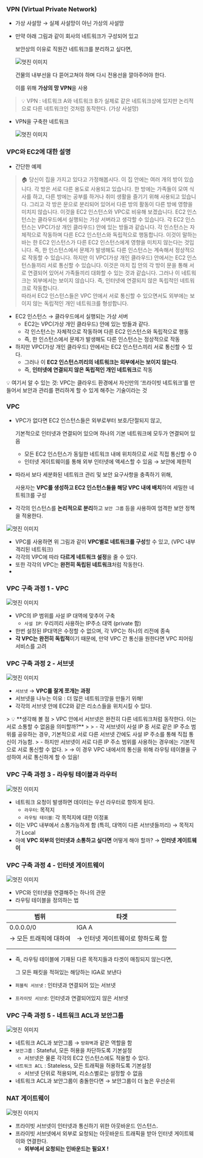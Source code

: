 ### VPN (Virtual Private Network)

- 가상 사설망 → 실제 사설망이 아닌 가상의 사설망
- 만약 아래 그림과 같이 회사의 네트워크가 구성되어 있고
    
    보안상의 이유로 직원간 네트워크를 분리하고 싶다면,
    
    ![멋진 이미지](image/03.png)
    
    건물의 내부선을 다 뜯어고쳐야 하며 다시 전용선을 깔아주어야 한다.
    
    이를 위해 **가상의 망 VPN**을 사용
    

> 💡 VPN : 네트워크 A와 네트워크 B가 실제로 같은 네트워크상에 있지만 논리적으로 다른 네트워크인 것처럼 동작한다. (가상 사설망) </aside>

- VPN을 구축한 네트워크
    
    ![멋진 이미지](image/04.png)
    

### VPC와 EC2에 대한 설명

- 간단한 예제
    
> 🏠 당신이 집을 가지고 있다고 가정해봅시다. 이 집 안에는 여러 개의 방이 있습니다. 각 방은 서로 다른 용도로 사용되고 있습니다.
> 한 방에는 가족들이 모여 식사를 하고, 다른 방에는 공부를 하거나 취미 생활을 즐기기 위해 사용되고 있습니다. 
> 그리고 각 방은 문으로 분리되어 있어서 다른 방의 활동이 다른 방에 영향을 미치지 않습니다. 
> 이것을 EC2 인스턴스와 VPC로 비유해 보겠습니다. EC2 인스턴스는 클라우드에서 실행되는 가상 서버라고 생각할 수 있습니다.
> 각 EC2 인스턴스는 VPC(가상 개인 클라우드) 안에 있는 방들과 같습니다. 각 인스턴스는 자체적으로 작동하며 다른 EC2 인스턴스와 독립적으로 행동합니다.
> 이것이 말하는 바는 한 EC2 인스턴스가 다른 EC2 인스턴스에게 영향을 미치지 않는다는 것입니다. 즉, 한 인스턴스에서 문제가 발생해도 다른 인스턴스는 계속해서 정상적으로 작동할 수 있습니다.
> 하지만 이 VPC(가상 개인 클라우드) 안에서는 EC2 인스턴스들끼리 서로 통신할 수 있습니다.
> 이것은 마치 집 안의 각 방이 문을 통해 서로 연결되어 있어서 가족들끼리 대화할 수 있는 것과 같습니다.
> 그러나 이 네트워크는 외부에서는 보이지 않습니다. 즉, 인터넷에 연결되지 않은 독립적인 네트워크로 작동합니다.   
> 따라서 EC2 인스턴스들은 VPC 안에서 서로 통신할 수 있으면서도 외부에는 보이지 않는 독립적인 개인 네트워크를 형성합니다.</aside>
    
- EC2 인스턴스 → 클라우드에서 실행되는 가상 서버
    - EC2는 VPC(가상 개인 클라우드) 안에 있는 방들과 같다.
    - 각 인스턴스는 자체적으로 작동하며 다른 EC2 인스턴스와 독립적으로 행동
    - 즉, 한 인스턴스에서 문제가 발생해도 다른 인스턴스는 정상적으로 작동
- 하지만 VPC(가상 개인 클라우드) 안에서는 EC2 인스턴스끼리 서로 통신할 수 있다.
    - 그러나 이 **EC2 인스턴스끼리의 네트워크는 외부에서는 보이지 않는다**.
    - 즉, **인터넷에 연결되지 않은 독립적인 개인 네트워크**로 작동

<aside>💡 여기서 알 수 있는 것: VPC는 클라우드 환경에서 자신만의 ‘프라이빗 네트워크’를 만들어서 보안과 관리를 편리하게 할 수 있게 해주는 기술이라는 것</aside>

### VPC

- VPC가 없다면 EC2 인스턴스들은 외부로부터 보호/단절되지 않고,
    
    기본적으로 인터넷과 연결되어 있으며 하나의 기본 네트워크에 모두가 연결되어 있음
    
    - 모든 EC2 인스턴스가 동일한 네트워크 내에 위치하므로 서로 직접 통신할 수 0
    - 인터넷 게이트웨이를 통해 외부 인터넷에 액세스할 수 있음 → 보안에 제한적
- 따라서 보다 세분화된 네트워크 관리 및 보안 요구사항을 충족하기 위해,
    
    사용자는 **VPC를 생성하고 EC2 인스턴스들을 해당 VPC 내에 배치**하여 세밀한 네트워크를 구성
    
- 각각의 인스턴스를 **논리적으로 분리**하고 `보안 그룹` 등을 사용하여 엄격한 보안 정책을 적용한다.

![멋진 이미지](image/05.png)

- VPC를 사용하면 위 그림과 같이 **VPC별로 네트워크를 구성**할 수 있고, (VPC 내부 격리된 네트워크)
- 각각의 VPC에 따라 **다르게 네트워크 설정**을 줄 수 있다.
- 또한 각각의 VPC는 **완전히 독립된 네트워크**처럼 작동한다.
- 

### VPC 구축 과정 1 - VPC

![멋진 이미지](image/06.png)

- VPC의 IP 범위를 사설 IP 대역에 맞추어 구축
    - `사설 IP`: 우리끼리 사용하는 IP주소 대역 (private 함)
- 한번 설정된 IP대역은 수정할 수 없으며, 각 VPC는 하나의 리전에 종속
- **각 VPC는 완전히 독립적**이기 때문에, 만약 VPC 간 통신을 원한다면 VPC 피어링 서비스를 고려

### VPC 구축 과정 2 - 서브넷

![멋진 이미지](image/07.png)

- `서브넷` → **VPC를 잘게 쪼개는 과정**
- 서브넷을 나누는 이유 : 더 많은 네트워크망을 만들기 위해!
- 각각의 서브넷 안에 EC2와 같은 리소스들을 위치시킬 수 있다.

<aside>
> 💡 **생각해 볼 점
> VPC 안에서 서브넷은 완전히 다른 네트워크처럼 동작한다. 이는 서로 소통할 수 없음을 의미할까?**
>
> - 각 서브넷이 사설 IP 중 서로 같은 IP 주소 범위를 공유하는 경우, 기본적으로 서로 다른 서브넷 간에도 사설 IP 주소를 통해 직접 통신이 가능함. 
> - 하지만 서브넷이 서로 다른 IP 주소 범위를 사용하는 경우에는 기본적으로 서로 통신할 수 없다.
> → 이 경우 VPC 내에서의 통신을 위해 라우팅 테이블을 구성하여 서로 통신하게 할 수 있음!

</aside>

### VPC 구축 과정 3 - 라우팅 테이블과 라우터

![멋진 이미지](image/08.png)

- 네트워크 요청이 발생하면 데이터는 우선 라우터로 향하게 된다.
    - `라우터`: 목적지
    - `라우팅 테이블`: 각 목적지에 대한 이정표
- 이는 VPC 내부에서 소통가능하게 함 (특히, 대역이 다른 서브넷들끼리) → 목적지가 Local
- 아예 **VPC 외부의 인터넷과 소통하고 싶다면** 어떻게 해야 할까? → **인터넷 게이트웨이**

### VPC 구축 과정 4 - 인터넷 게이트웨이

![멋진 이미지](image/09.png)

- VPC와 인터넷을 연결해주는 하나의 관문
- 라우팅 테이블을 정의하는 법
    
| 범위          | 타겟                |   |
|---------------|---------------------|---|
| 0.0.0.0/0     | IGA A               |   |
| → 모든 트래픽에 대하여 | → 인터넷 게이트웨이로 향하도록 함 |   |
|               |                     |   |
|               |                     |   |

- 즉, 라우팅 테이블에 기재된 다른 목적지들과 타겟이 매칭되지 않는다면,
    
    그 모든 패킷을 적혀있는 해당하는 IGA로 보낸다
    

- `퍼블릭 서브넷` : 인터넷과 연결되어 있는 서브넷
- `프라이빗 서브넷`: 인터넷과 연결되어있지 않은 서브넷

### VPC 구축 과정 5 - 네트워크 ACL과 보안그룹

![멋진 이미지](image/10.png)

- 네트워크 ACL과 보안그룹 → `방화벽`과 같은 역할을 함
- `보안그룹` : Stateful, 모든 허용을 차단하도록 기본설정
    - 서브넷은 물론 각각의 EC2 인스턴스에도 적용할 수 있다.
- `네트워크 ACL` : Stateless, 모든 트래픽을 허용하도록 기본설정
    - 서브넷 단위로 적용되며, 리소스별로는 설정할 수 없음
- 네트워크 ACL과 보안그룹이 충돌한다면 → 보안그룹이 더 높은 우선순위

### NAT 게이트웨이

![멋진 이미지](image/11.png)

- 프라이빗 서브넷이 인터넷과 통신하기 위한 아웃바운드 인스턴스.
- 프라이빗 서브넷에서 외부로 요청되는 아웃바운드 트래픽을 받아 인터넷 게이트웨이와 연결한다.
    - **외부에서 요청되는 인바운드는 필요X !**

